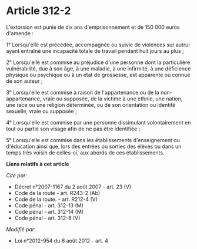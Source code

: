 # Article 312-2

L'extorsion est punie de dix ans d'emprisonnement et de 150 000 euros d'amende : 

1° Lorsqu'elle est précédée, accompagnée ou suivie de violences sur autrui ayant entraîné une incapacité totale de travail
pendant huit jours au plus ; 

2° Lorsqu'elle est commise au préjudice d'une personne dont la particulière vulnérabilité, due à son âge, à une maladie, à
une infirmité, à une déficience physique ou psychique ou à un état de grossesse, est apparente ou connue de son auteur ; 

3° Lorsqu'elle est commise à raison de l'appartenance ou de la non-appartenance, vraie ou supposée, de la victime à une
ethnie, une nation, une race ou une religion déterminée, ou de son orientation ou identité sexuelle, vraie ou supposée ; 

4° Lorsqu'elle est commise par une personne dissimulant volontairement en tout ou partie son visage afin de ne pas être
identifiée ; 

5° Lorsqu'elle est commise dans les établissements d'enseignement ou d'éducation ainsi que, lors des entrées ou sorties des
élèves ou dans un temps très voisin de celles-ci, aux abords de ces établissements.

**Liens relatifs à cet article**

_Cité par_:

  - Décret n°2007-1167 du 2 août 2007 - art. 23 (V)
  - Code de la route - art. R243-2 (Ab)
  - Code de la route. - art. R212-4 (V)
  - Code pénal - art. 312-13 (M)
  - Code pénal - art. 312-14 (M)
  - Code pénal - art. 312-8 (V)

_Modifié par_:

  - Loi n°2012-954 du 6 août 2012 - art. 4
